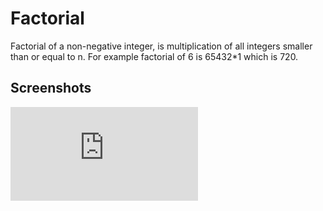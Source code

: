 
# Factorial

Factorial of a non-negative integer, is multiplication of all integers smaller than or equal to n. For example factorial of 6 is 65432*1 which is 720.


## Screenshots

![App Screenshot](https://github.com/Karishma290395/Factorial/blob/main/Factorial.java)

  
